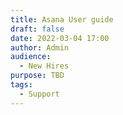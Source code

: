 ```yaml
---
title: Asana User guide
draft: false
date: 2022-03-04 17:00
author: Admin
audience:
  - New Hires
purpose: TBD
tags:
  - Support
---
```

